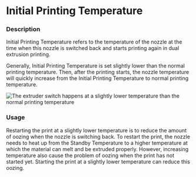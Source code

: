 Initial Printing Temperature
====
### **Description**
Initial Printing Temperature refers to the temperature of the nozzle at the time when this nozzle is switched back and starts printing again in dual extrusion printing.

Generally, Initial Printing Temperature is set slightly lower than the normal printing temperature.
Then, after the printing starts, the nozzle temperature will quickly increase from the Initial Printing Temperature to normal printing temperature.

![The extruder switch happens at a slightly lower temperature than the normal printing temperature](../images/temperature_regulation.svg)

### **Usage**
Restarting the print at a slightly lower temperature is to reduce the amount of oozing when the nozzle is switching back. To restart the print, the nozzle needs to heat up from the Standby Temperature to a higher temperature at which the material can melt and be extruded properly. However, increasing temperature also cause the problem of oozing when the print has not started yet. Starting the print at a slightly lower temperature can reduce this oozing.